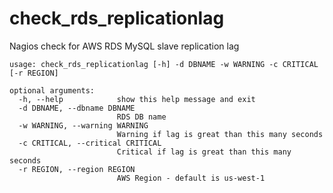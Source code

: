 check_rds_replicationlag
========================

Nagios check for AWS RDS MySQL slave replication lag
```
usage: check_rds_replicationlag [-h] -d DBNAME -w WARNING -c CRITICAL [-r REGION]

optional arguments:
  -h, --help            show this help message and exit
  -d DBNAME, --dbname DBNAME
                        RDS DB name
  -w WARNING, --warning WARNING
                        Warning if lag is great than this many seconds
  -c CRITICAL, --critical CRITICAL
                        Critical if lag is great than this many seconds
  -r REGION, --region REGION
                        AWS Region - default is us-west-1
```
